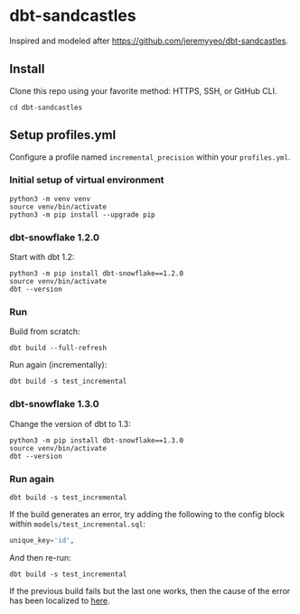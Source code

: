 # dbt-sandcastles

Inspired and modeled after https://github.com/jeremyyeo/dbt-sandcastles.

## Install

Clone this repo using your favorite method: HTTPS, SSH, or GitHub CLI.

```shell
cd dbt-sandcastles
```

## Setup profiles.yml

Configure a profile named `incremental_precision` within your `profiles.yml`.

### Initial setup of virtual environment

```shell
python3 -m venv venv
source venv/bin/activate
python3 -m pip install --upgrade pip
```

### dbt-snowflake 1.2.0

Start with dbt 1.2:
```shell
python3 -m pip install dbt-snowflake==1.2.0
source venv/bin/activate
dbt --version
```

### Run

Build from scratch:
```shell
dbt build --full-refresh
```

Run again (incrementally):
```shell
dbt build -s test_incremental
```

### dbt-snowflake 1.3.0

Change the version of dbt to 1.3:
```shell
python3 -m pip install dbt-snowflake==1.3.0
source venv/bin/activate
dbt --version
```

### Run again

```shell
dbt build -s test_incremental
```

If the build generates an error, try adding the following to the config block within `models/test_incremental.sql`:
```sql
unique_key='id',
```

And then re-run:
```shell
dbt build -s test_incremental
```

If the previous build fails but the last one works, then the cause of the error has been localized to [here](https://github.com/dbt-labs/dbt-snowflake/blob/65e282282a23578ac1083548356f55fba6959ea9/dbt/include/snowflake/macros/materializations/incremental.sql#L13-L17).
